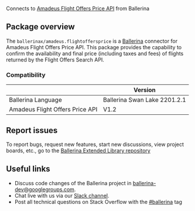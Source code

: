 Connects to [Amadeus Flight Offers Price API](https://developers.amadeus.com/self-service/category/air/api-doc/flight-offers-price) from Ballerina

## Package overview
The `ballerinax/amadeus.flightoffersprice` is a [Ballerina](https://ballerina.io/) connector for Amadeus Flight Offers Price API.
This package provides the capability to confirm the availability and final price (including taxes and fees) of flights returned by the Flight Offers Search API.

### Compatibility
|                                 | Version                        |
|---------------------------------|--------------------------------|
| Ballerina Language              | Ballerina Swan Lake 2201.2.1   |
| Amadeus Flight Offers Price API | V1.2                           | 

## Report issues
To report bugs, request new features, start new discussions, view project boards, etc., go to the [Ballerina Extended Library repository](https://github.com/ballerina-platform/ballerina-extended-library)

## Useful links
- Discuss code changes of the Ballerina project in [ballerina-dev@googlegroups.com](mailto:ballerina-dev@googlegroups.com).
- Chat live with us via our [Slack channel](https://ballerina.io/community/slack/).
- Post all technical questions on Stack Overflow with the [#ballerina](https://stackoverflow.com/questions/tagged/ballerina) tag
